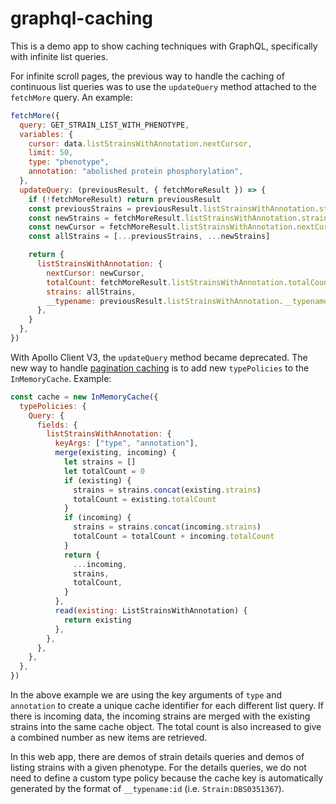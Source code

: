 # graphql-caching

This is a demo app to show caching techniques with GraphQL, specifically with infinite list queries.

For infinite scroll pages, the previous way to handle the caching of continuous list queries was to
use the `updateQuery` method attached to the `fetchMore` query. An example:

```jsx
fetchMore({
  query: GET_STRAIN_LIST_WITH_PHENOTYPE,
  variables: {
    cursor: data.listStrainsWithAnnotation.nextCursor,
    limit: 50,
    type: "phenotype",
    annotation: "abolished protein phosphorylation",
  },
  updateQuery: (previousResult, { fetchMoreResult }) => {
    if (!fetchMoreResult) return previousResult
    const previousStrains = previousResult.listStrainsWithAnnotation.strains
    const newStrains = fetchMoreResult.listStrainsWithAnnotation.strains
    const newCursor = fetchMoreResult.listStrainsWithAnnotation.nextCursor
    const allStrains = [...previousStrains, ...newStrains]

    return {
      listStrainsWithAnnotation: {
        nextCursor: newCursor,
        totalCount: fetchMoreResult.listStrainsWithAnnotation.totalCount,
        strains: allStrains,
        __typename: previousResult.listStrainsWithAnnotation.__typename,
      },
    }
  },
})
```

With Apollo Client V3, the `updateQuery` method became deprecated. The new way to handle
[pagination caching](https://www.apollographql.com/docs/react/pagination/core-api/) is to add new
`typePolicies` to the `InMemoryCache`. Example:

```jsx
const cache = new InMemoryCache({
  typePolicies: {
    Query: {
      fields: {
        listStrainsWithAnnotation: {
          keyArgs: ["type", "annotation"],
          merge(existing, incoming) {
            let strains = []
            let totalCount = 0
            if (existing) {
              strains = strains.concat(existing.strains)
              totalCount = existing.totalCount
            }
            if (incoming) {
              strains = strains.concat(incoming.strains)
              totalCount = totalCount + incoming.totalCount
            }
            return {
              ...incoming,
              strains,
              totalCount,
            }
          },
          read(existing: ListStrainsWithAnnotation) {
            return existing
          },
        },
      },
    },
  },
})
```

In the above example we are using the key arguments of `type` and `annotation` to create
a unique cache identifier for each different list query. If there is incoming data, the
incoming strains are merged with the existing strains into the same cache object. The total
count is also increased to give a combined number as new items are retrieved.

In this web app, there are demos of strain details queries and demos of listing strains with a given phenotype.
For the details queries, we do not need to define a custom type policy because the cache key is
automatically generated by the format of `__typename:id` (i.e. `Strain:DBS0351367`).
